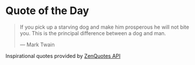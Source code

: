 # Quote of the Day

<!-- QUOTE_START -->
> If you pick up a starving dog and make him prosperous he will not bite you. This is the principal difference between a dog and man.
>
> — Mark Twain

Inspirational quotes provided by <a href="https://zenquotes.io/" target="_blank">ZenQuotes API</a>
<!-- QUOTE_END -->